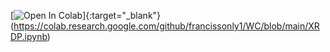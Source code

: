[![Open In Colab](https://colab.research.google.com/assets/colab-badge.svg)]{:target="_blank"}(https://colab.research.google.com/github/francissonly1/WC/blob/main/XRDP.ipynb)
